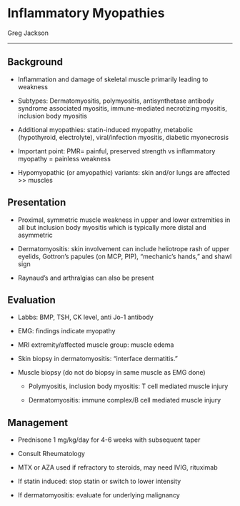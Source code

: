 # Inflammatory Myopathies 

Greg Jackson

---

## Background

- Inflammation and damage of skeletal muscle primarily leading to
    weakness

- Subtypes: Dermatomyositis, polymyositis, antisynthetase antibody
    syndrome associated myositis, immune-mediated necrotizing myositis,
    inclusion body myositis

- Additional myopathies: statin-induced myopathy, metabolic
    (hypothyroid, electrolyte), viral/infection myositis, diabetic
    myonecrosis

- Important point: PMR= painful, preserved strength vs inflammatory
    myopathy = painless weakness

- Hypomyopathic (or amyopathic) variants: skin and/or lungs are
    affected \>\> muscles

## Presentation

- Proximal, symmetric muscle weakness in upper and lower extremities
    in all but inclusion body myositis which is typically more distal
    and asymmetric

- Dermatomyositis: skin involvement can include heliotrope rash of
    upper eyelids, Gottron’s papules (on MCP, PIP), “mechanic’s hands,”
    and shawl sign

- Raynaud’s and arthralgias can also be present

## Evaluation

- Labbs: BMP, TSH, CK level, anti Jo-1 antibody

- EMG: findings indicate myopathy

- MRI extremity/affected muscle group: muscle edema

- Skin biopsy in dermatomyositis: “interface dermatitis.”

- Muscle biopsy (do not do biopsy in same muscle as EMG done)

    - Polymyositis, inclusion body myositis: T cell mediated muscle injury

    - Dermatomyositis: immune complex/B cell mediated muscle injury

## Management

- Prednisone 1 mg/kg/day for 4-6 weeks with subsequent taper

- Consult Rheumatology

- MTX or AZA used if refractory to steroids, may need IVIG, rituximab

- If statin induced: stop statin or switch to lower intensity

- If dermatomyositis: evaluate for underlying malignancy

